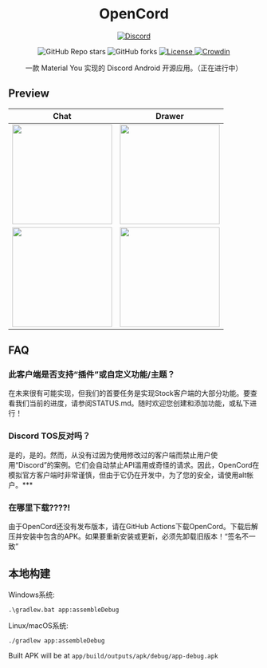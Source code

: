 <h1 align="center">OpenCord</h1>
<p align="center">
  <a href="https://discord.gg/3y6vbneMsW">
    <img alt="Discord" src="https://img.shields.io/discord/885879572447522817.svg?label=OpenCord&logo=discord&style=for-the-badge&logoColor=FFFFFF">
  </a>
</p>
<p align="center">
  <img alt="GitHub Repo stars" src="https://img.shields.io/github/stars/MateriiApps/OpenCord?logo=github&style=for-the-badge">
  <img alt="GitHub forks" src="https://img.shields.io/github/forks/MateriiApps/OpenCord?logo=github&style=for-the-badge">
  <a href="https://github.com/MateriiApps/OpenCord/blob/main/LICENSE">
    <img alt="License" src="https://img.shields.io/github/license/MateriiApps/OpenCord?color=%23007ec6&style=for-the-badge">
  </a>
  <a href="https://crowdin.com/project/opencord">
    <img alt="Crowdin" src="https://badges.crowdin.net/opencord/localized.svg">
  </a>
  <br/>
  <p align="center">
    一款 Material You 实现的 Discord Android 开源应用。（正在进行中）
  </p>
</p>

## Preview

|                          Chat                           |                          Drawer                           |
|:-------------------------------------------------------:|:---------------------------------------------------------:|
|    <img src=".github/assets/chat.png" width="200"/>     |    <img src=".github/assets/drawer.png" width="200"/>     |
| <img src=".github/assets/themed_chat.png" width="200"/> | <img src=".github/assets/themed_drawer.png" width="200"/> |

## FAQ

### 此客户端是否支持“插件”或自定义功能/主题？

在未来很有可能实现，但我们的首要任务是实现Stock客户端的大部分功能。要查看我们当前的进度，请参阅STATUS.md。随时欢迎您创建和添加功能，或私下进行！

### Discord TOS反对吗？

是的，是的。然而，从没有过因为使用修改过的客户端而禁止用户使用“Discord”的案例。它们会自动禁止API滥用或奇怪的请求。因此，OpenCord在模拟官方客户端时非常谨慎，但由于它仍在开发中，为了您的安全，请使用alt帐户。***

### 在哪里下载????!

由于OpenCord还没有发布版本，请在GitHub Actions下载OpenCord。下载后解压并安装中包含的APK。如果要重新安装或更新，必须先卸载旧版本！“签名不一致”

## 本地构建

Windows系统:

```batch
.\gradlew.bat app:assembleDebug
```

Linux/macOS系统:

```shell
./gradlew app:assembleDebug
```

Built APK will be at `app/build/outputs/apk/debug/app-debug.apk`
